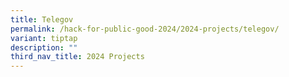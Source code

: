 ```yaml
---
title: Telegov
permalink: /hack-for-public-good-2024/2024-projects/telegov/
variant: tiptap
description: ""
third_nav_title: 2024 Projects
---
```

